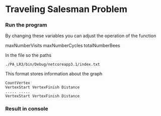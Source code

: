 # Traveling Salesman Problem

### Run the program

By changing these variables you can adjust the operation of the function

maxNumberVisits
maxNumberCycles
totalNumberBees

In the file so the paths

```
./PA_LR3/bin/Debug/netcoreapp3.1/index.txt
```

This format stores information about the graph

```
CountVertex
VertexStart VertexFinish Distance
..... .....
VertexStart VertexFinish Distance
```

### Result in console 

